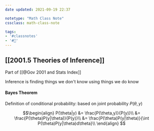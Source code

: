 ```yaml
---
date updated: 2021-09-19 22:37

notetype: "Math Class Note"
cssclass: math-class-note

tags: 
- '#classnotes'
- '#🚧'
---
```


## [[2001.5 Theories of Inference]]
Part of [[@Gov 2001 and Stats Index]]

Inference is finding things we don't know using things we do know

#### Bayes Theorem
Definition of conditional probability: based on joint probability $P(\theta, y)$

$$\begin{align}
P(\theta|y) &= \frac{P(\theta,y)}{P(y)}\\
&= \frac{P(\theta)P(y|\theta)}{P(y)}\\
&= \frac{P(\theta)P(y|\theta)}{\int P(\theta)P(y|\theta)d\theta}\\
\end{align}
$$

